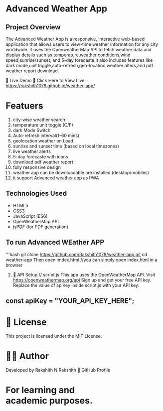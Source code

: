 # Advanced Weather App

## Project Overview

The Advanced Weather App is a responsive, interactive web-based application that allows users to  view-time weather information for any city worldwide. It uses the OpenweatherMap API to fetch weather data and display details such as temperature,weather conditions,wind speed,sunrise/sunset, and 5-day forecaste.It also includes features like dark mode,unit toggle,auto-refresh,geo-location,weather alters,and pdf weather report download.

🚀 Live Demo
🔗 Click Here to View Live: https://rakshith1078.github.io/weather-app/

# Featuers
1. city-wise weather search
2. temperature unit toggle (C/F)
3. dark Mode Switch
4. Auto-refresh interval(1-60 mins)
5. geolocation weather on Load
6. sunrise and sunset time (based on local timezones)
7. live weather alerts
8. 5-day forecaste with icons
9. download pdf weather report
10. fully responsive design 
11. weather app can be downloadable are installed (desktop/mobiles)
12. it support Advanced weather app as PWA

## Technologies Used
* HTML5
* CSS3
* JavaScript (ES6)
* OpenWeatherMap API
* jsPDF (for PDF generation)

## To run Advanced WEather APP
'''bash
git clone https://github.com/Rakshith1078/weather-app.git
cd weather-app
Then open imdex.html
//you can simply open index.html in a browser

2. 🔐 API Setup  // script.js
This app uses the OpenWeatherMap API.
Visit https://openweathermap.org/api
Sign up and get your free API key.
Replace the value of apiKey inside script.js with your API key:
## const apiKey = "YOUR_API_KEY_HERE";

# 📄 License
This project is licensed under the MIT License.

# 👨‍💻 Author
Developed by Rakshith N
Rakshith
🔗 GitHub Profile

# For learning and academic purposes.
